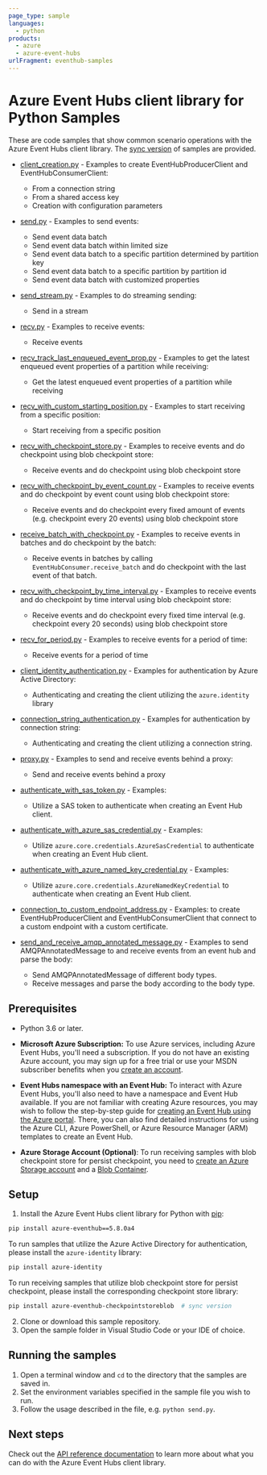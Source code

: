 ```yaml
---
page_type: sample
languages:
  - python
products:
  - azure
  - azure-event-hubs
urlFragment: eventhub-samples
---
```


# Azure Event Hubs client library for Python Samples

These are code samples that show common scenario operations with the Azure Event Hubs client library.
The [sync version](https://github.com/Azure/azure-sdk-for-python/tree/main/sdk/eventhub/azure-eventhub/samples/sync_samples) of samples are provided.

- [client_creation.py](https://github.com/Azure/azure-sdk-for-python/tree/main/sdk/eventhub/azure-eventhub/samples/sync_samples/client_creation.py) - Examples to create EventHubProducerClient and EventHubConsumerClient:
    - From a connection string
    - From a shared access key
    - Creation with configuration parameters

- [send.py](https://github.com/Azure/azure-sdk-for-python/tree/main/sdk/eventhub/azure-eventhub/samples/sync_samples/send.py) - Examples to send events:
    - Send event data batch
    - Send event data batch within limited size
    - Send event data batch to a specific partition determined by partition key
    - Send event data batch to a specific partition by partition id
    - Send event data batch with customized properties

- [send_stream.py](https://github.com/Azure/azure-sdk-for-python/tree/main/sdk/eventhub/azure-eventhub/samples/sync_samples/send_stream.py) - Examples to do streaming sending:
    - Send in a stream

- [recv.py](https://github.com/Azure/azure-sdk-for-python/tree/main/sdk/eventhub/azure-eventhub/samples/sync_samples/recv.py) - Examples to receive events:
    - Receive events

- [recv_track_last_enqueued_event_prop.py](https://github.com/Azure/azure-sdk-for-python/tree/main/sdk/eventhub/azure-eventhub/samples/sync_samples/recv_track_last_enqueued_event_prop.py) - Examples to get the latest enqueued event properties of a partition while receiving:
    - Get the latest enqueued event properties of a partition while receiving

- [recv_with_custom_starting_position.py](https://github.com/Azure/azure-sdk-for-python/tree/main/sdk/eventhub/azure-eventhub/samples/sync_samples/recv_with_custom_starting_position.py) - Examples to start receiving from a specific position:
    - Start receiving from a specific position

- [recv_with_checkpoint_store.py](https://github.com/Azure/azure-sdk-for-python/tree/main/sdk/eventhub/azure-eventhub/samples/sync_samples/recv_with_checkpoint_store.py) - Examples to receive events and do checkpoint using blob checkpoint store:
    - Receive events and do checkpoint using blob checkpoint store

- [recv_with_checkpoint_by_event_count.py](https://github.com/Azure/azure-sdk-for-python/tree/main/sdk/eventhub/azure-eventhub/samples/sync_samples/recv_with_checkpoint_by_event_count.py) - Examples to receive events and do checkpoint by event count using blob checkpoint store:
    - Receive events and do checkpoint every fixed amount of events (e.g. checkpoint every 20 events) using blob checkpoint store

- [receive_batch_with_checkpoint.py](https://github.com/Azure/azure-sdk-for-python/tree/main/sdk/eventhub/azure-eventhub/samples/sync_samples/receive_batch_with_checkpoint.py) - Examples to receive events in batches and do checkpoint by the batch:
    - Receive events in batches by calling `EventHubConsumer.receive_batch` and do checkpoint with the last event of that batch.

- [recv_with_checkpoint_by_time_interval.py](https://github.com/Azure/azure-sdk-for-python/tree/main/sdk/eventhub/azure-eventhub/samples/sync_samples/recv_with_checkpoint_by_time_interval.py) - Examples to receive events and do checkpoint by time interval using blob checkpoint store:
    - Receive events and do checkpoint every fixed time interval (e.g. checkpoint every 20 seconds) using blob checkpoint store

- [recv_for_period.py](https://github.com/Azure/azure-sdk-for-python/tree/main/sdk/eventhub/azure-eventhub/samples/sync_samples/recv_for_period.py) - Examples to receive events for a period of time:
    - Receive events for a period of time

- [client_identity_authentication.py](https://github.com/Azure/azure-sdk-for-python/tree/main/sdk/eventhub/azure-eventhub/samples/sync_samples/client_identity_authentication.py) - Examples for authentication by Azure Active Directory:
    - Authenticating and creating the client utilizing the `azure.identity` library

- [connection_string_authentication.py](https://github.com/Azure/azure-sdk-for-python/tree/main/sdk/eventhub/azure-eventhub/samples/sync_samples/connection_string_authentication.py) - Examples for authentication by connection string:
    - Authenticating and creating the client utilizing a connection string.

- [proxy.py](https://github.com/Azure/azure-sdk-for-python/tree/main/sdk/eventhub/azure-eventhub/samples/sync_samples/proxy.py) - Examples to send and receive events behind a proxy:
    - Send and receive events behind a proxy
    

- [authenticate_with_sas_token.py](https://github.com/Azure/azure-sdk-for-python/tree/main/sdk/eventhub/azure-eventhub/samples/sync_samples/authenticate_with_sas_token.py) - Examples:
    - Utilize a SAS token to authenticate when creating an Event Hub client.

- [authenticate_with_azure_sas_credential.py](https://github.com/Azure/azure-sdk-for-python/tree/main/sdk/eventhub/azure-eventhub/samples/sync_samples/authenticate_with_azure_sas_credential.py) - Examples:
    - Utilize `azure.core.credentials.AzureSasCredential` to authenticate when creating an Event Hub client.

- [authenticate_with_azure_named_key_credential.py](https://github.com/Azure/azure-sdk-for-python/tree/main/sdk/eventhub/azure-eventhub/samples/sync_samples/authenticate_with_azure_named_key_credential.py) - Examples:
    - Utilize `azure.core.credentials.AzureNamedKeyCredential` to authenticate when creating an Event Hub client.

- [connection_to_custom_endpoint_address.py](https://github.com/Azure/azure-sdk-for-python/tree/main/sdk/eventhub/azure-eventhub/samples/sync_samples/connection_to_custom_endpoint_address.py) - Examples:
  to create EventHubProducerClient and EventHubConsumerClient that connect to a custom endpoint with a custom certificate.

- [send_and_receive_amqp_annotated_message.py](https://github.com/Azure/azure-sdk-for-python/tree/main/sdk/eventhub/azure-eventhub/samples/sync_samples/send_and_receive_amqp_annotated_message.py) - Examples to send AMQPAnnotatedMessage to and receive events from an event hub and parse the body:
    - Send AMQPAnnotatedMessage of different body types.
    - Receive messages and parse the body according to the body type.

## Prerequisites
- Python 3.6 or later.
- **Microsoft Azure Subscription:**  To use Azure services, including Azure Event Hubs, you'll need a subscription.
If you do not have an existing Azure account, you may sign up for a free trial or use your MSDN subscriber benefits when you [create an account](https://account.windowsazure.com/Home/Index).

- **Event Hubs namespace with an Event Hub:** To interact with Azure Event Hubs, you'll also need to have a namespace and Event Hub  available.
If you are not familiar with creating Azure resources, you may wish to follow the step-by-step guide
for [creating an Event Hub using the Azure portal](https://docs.microsoft.com/azure/event-hubs/event-hubs-create).
There, you can also find detailed instructions for using the Azure CLI, Azure PowerShell, or Azure Resource Manager (ARM) templates to create an Event Hub.

- **Azure Storage Account (Optional)**: To run receiving samples with blob checkpoint store for persist checkpoint, you need to [create an Azure Storage account](https://docs.microsoft.com/azure/storage/common/storage-quickstart-create-account?tabs=azure-portal) and a [Blob Container](https://docs.microsoft.com/azure/storage/blobs/storage-quickstart-blobs-portal#create-a-container).

## Setup

1. Install the Azure Event Hubs client library for Python with [pip](https://pypi.org/project/pip/):
```bash
pip install azure-eventhub==5.8.0a4
```

To run samples that utilize the Azure Active Directory for authentication, please install the `azure-identity` library:
```bash
pip install azure-identity
```

To run receiving samples that utilize blob checkpoint store for persist checkpoint, please install the corresponding checkpoint store library:
```bash
pip install azure-eventhub-checkpointstoreblob  # sync version
```
2. Clone or download this sample repository.
3. Open the sample folder in Visual Studio Code or your IDE of choice.

## Running the samples

1. Open a terminal window and `cd` to the directory that the samples are saved in.
2. Set the environment variables specified in the sample file you wish to run.
3. Follow the usage described in the file, e.g. `python send.py`.

## Next steps

Check out the [API reference documentation](https://docs.microsoft.com/python/api/overview/azure/eventhub-readme) to learn more about
what you can do with the Azure Event Hubs client library.
